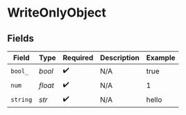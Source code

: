 # WriteOnlyObject


## Fields

| Field              | Type               | Required           | Description        | Example            |
| ------------------ | ------------------ | ------------------ | ------------------ | ------------------ |
| `bool_`            | *bool*             | :heavy_check_mark: | N/A                | true               |
| `num`              | *float*            | :heavy_check_mark: | N/A                | 1                  |
| `string`           | *str*              | :heavy_check_mark: | N/A                | hello              |